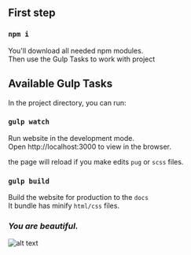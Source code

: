 ## First step

### `npm i`
You'll download all needed npm modules. <br />
Then use the Gulp Tasks to work with project

## Available Gulp Tasks
In the project directory, you can run:

### `gulp watch`
Run website in the development mode. <br />
Open http://localhost:3000 to view in the browser.

the page will reload if you make edits `pug` or `scss` files.

### `gulp build`
Build the website for production to the `docs` <br />
It bundle has minify `html/css` files.

### *You are beautiful.*
![alt text](https://i.picsum.photos/id/237/300/300.jpg)